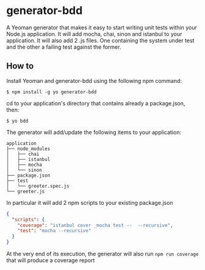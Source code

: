 # generator-bdd

A Yeoman generator that makes it easy to start writing unit tests within your Node.js application.
It will add mocha, chai, sinon and istanbul to your application.
It will also add 2 .js files. One containing the system under test and the other a failing test against the former.

## How to

Install Yeoman and generator-bdd using the following npm command:

```
$ npm install -g yo generator-bdd
```

cd to your application's directory that contains already a package.json, then:

```
$ yo bdd
```

The generator will add/update the following items to your application:

```
application
├── node_modules
│   ├── chai
│   ├── istanbul
│   ├── mocha
│   └── sinon
├── package.json
├── test
│   └── greeter.spec.js
└── greeter.js
```

In particular it will add 2 npm scripts to your existing package.json

```json
{
  "scripts": {
    "coverage": "istanbul cover _mocha test --  --recursive",
    "test": "mocha --recursive"
  }
}
```

At the very end of its execution, the generator will also run `npm run coverage` that will produce a coverage report
